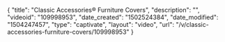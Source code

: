 {
    "title": "Classic Accessories&reg; Furniture Covers",
    "description": "",
    "videoid": "109998953",
    "date_created": "1502524384",
    "date_modified": "1504247457",
    "type": "captivate",
    "layout": "video",
    "url": "\/v\/classic-accessories-furniture-covers\/109998953"
}